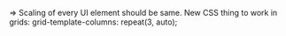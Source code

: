 => Scaling of every UI element should be same.
New CSS thing to work in grids: 
    grid-template-columns: repeat(3, auto);
